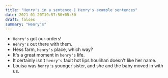 ```yaml
---
title: "Henry's in a sentence | Henry's example sentences"
date: 2021-01-20T19:57:50+05:30
draft: falses
summary: "Henry's"
---
```

- `Henry's` got our orders!
- `Henry's` out there with them.
- Hess farm, `henry's` place, which way?
- It's a great moment in `henry's` life.
- It certainly isn't `henry's` fault hot lips houlihan doesn't like her name.
- Louisa was `henry's` younger sister, and she and the baby moved in with us.
                 
